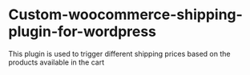 # Custom-woocommerce-shipping-plugin-for-wordpress
This plugin is used to trigger different shipping prices based on the products available in the cart

